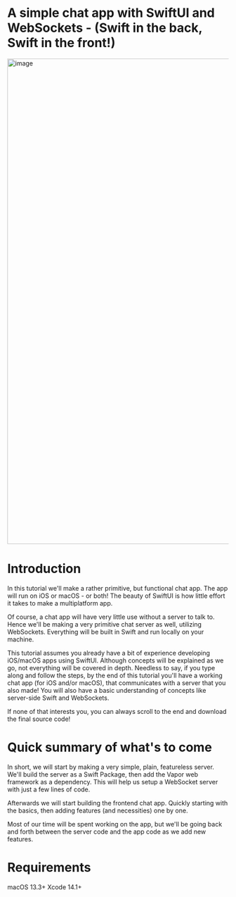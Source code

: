 # A simple chat app with SwiftUI and WebSockets - (Swift in the back, Swift in the front!)

<img width="1103" alt="image" src="https://user-images.githubusercontent.com/13145442/237008645-1f122d0c-a779-4b95-b244-230e98313cbd.png">

# Introduction

In this tutorial we'll make a rather primitive, but functional chat app. The app will run on iOS or macOS - or both! The beauty of SwiftUI is how little effort it takes to make a multiplatform app.

Of course, a chat app will have very little use without a server to talk to. Hence we'll be making a very primitive chat server as well, utilizing WebSockets. Everything will be built in Swift and run locally on your machine.

This tutorial assumes you already have a bit of experience developing iOS/macOS apps using SwiftUI. Although concepts will be explained as we go, not everything will be covered in depth. Needless to say, if you type along and follow the steps, by the end of this tutorial you'll have a working chat app (for iOS and/or macOS), that communicates with a server that you also made! You will also have a basic understanding of concepts like server-side Swift and WebSockets.

If none of that interests you, you can always scroll to the end and download the final source code!

# Quick summary of what's to come

In short, we will start by making a very simple, plain, featureless server. We'll build the server as a Swift Package, then add the Vapor web framework as a dependency. This will help us setup a WebSocket server with just a few lines of code.

Afterwards we will start building the frontend chat app. Quickly starting with the basics, then adding features (and necessities) one by one.

Most of our time will be spent working on the app, but we'll be going back and forth between the server code and the app code as we add new features.

# Requirements

macOS 13.3+
Xcode 14.1+
